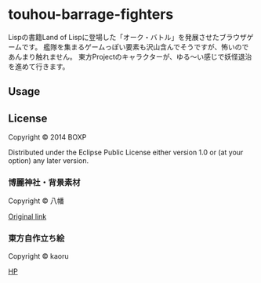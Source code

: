 # touhou-barrage-fighters

  Lispの書籍Land of Lispに登場した「オーク・バトル」を発展させたブラウザゲームです。
  艦隊を集まるゲームっぽい要素も沢山含んでそうですが、怖いのであんまり触れません。
  東方Projectのキャラクターが、ゆる～い感じで妖怪退治を進めて行きます。

## Usage

## License

Copyright © 2014 BOXP

Distributed under the Eclipse Public License either version 1.0 or (at
your option) any later version.

### 博麗神社・背景素材

Copyright © 八幡

[Original link](http://www.pixiv.net/member_illust.php?mode=medium&illust_id=23859610)

### 東方自作立ち絵

Copyright © kaoru

[HP](http://gensoukyou.1000.tv/kiyaku.html)
